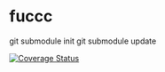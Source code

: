 # fuccc
git submodule init
git submodule update

[![Coverage Status](https://coveralls.io/repos/github/Jidim/fuccc/badge.svg?branch=main)](https://coveralls.io/github/Jidim/fuccc?branch=main)
